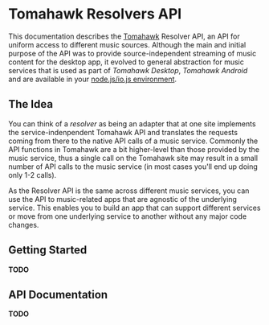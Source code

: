 # Tomahawk Resolvers API

This documentation describes the [Tomahawk](https://www.tomahawk-player.org/) Resolver API, an API for uniform access to different music sources.
Although the main and initial purpose of the API was to provide source-independent streaming of music content for the desktop app, it evolved to general abstraction for music services that is used as part of *Tomahawk Desktop*, *Tomahawk Android* and are available in your [node.js/io.js environment](https://github.com/xhochy/node-tomahawkjs).

## The Idea

You can think of a *resolver* as being an adapter that at one site implements the service-indenpendent Tomahawk API and translates the requests coming from there to the native API calls of a music service.
Commonly the API functions in Tomahawk are a bit higher-level than those provided by the music service, thus a single call on the Tomahawk site may result in a small number of API calls to the music service (in most cases you'll end up doing only 1-2 calls).

As the Resolver API is the same across different music services, you can use the API to music-related apps that are agnostic of the underlying service.
This enables you to build an app that can support different services or move from one underlying service to another without any major code changes.

## Getting Started

**TODO**

## API Documentation

**TODO**

